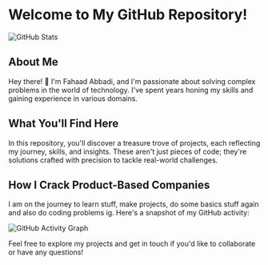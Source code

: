 # Welcome to My GitHub Repository!

![GitHub Stats](https://github-readme-stats.vercel.app/api?username=yourusername&show_icons=true&count_private=true&hide=contribs)

## About Me

Hey there! 👋 I'm Fahaad Abbadi, and I'm passionate about solving complex problems in the world of technology. I've spent years honing my skills and gaining experience in various domains.

## What You'll Find Here

In this repository, you'll discover a treasure trove of projects, each reflecting my journey, skills, and insights. These aren't just pieces of code; they're solutions crafted with precision to tackle real-world challenges.


## How I Crack Product-Based Companies

I am on the journey to learn stuff, make projects, do some basics stuff again and also do coding problems ig. Here's a snapshot of my GitHub activity:

![GitHub Activity Graph](https://activity-graph.herokuapp.com/graph?username=yourusername&theme=github)

Feel free to explore my projects and get in touch if you'd like to collaborate or have any questions!
